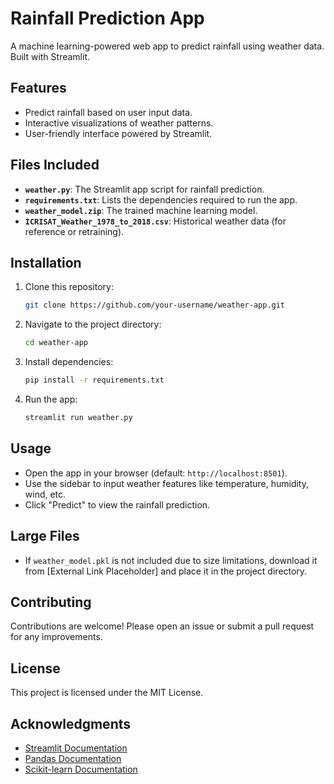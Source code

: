 # Rainfall Prediction App

A machine learning-powered web app to predict rainfall using weather data. Built with Streamlit.

## Features
- Predict rainfall based on user input data.
- Interactive visualizations of weather patterns.
- User-friendly interface powered by Streamlit.

## Files Included
- **`weather.py`**: The Streamlit app script for rainfall prediction.
- **`requirements.txt`**: Lists the dependencies required to run the app.
- **`weather_model.zip`**: The trained machine learning model.
- **`ICRISAT_Weather_1978_to_2018.csv`**: Historical weather data (for reference or retraining).

## Installation
1. Clone this repository:
   ```bash
   git clone https://github.com/your-username/weather-app.git
   ```
2. Navigate to the project directory:
   ```bash
   cd weather-app
   ```
3. Install dependencies:
   ```bash
   pip install -r requirements.txt
   ```
4. Run the app:
   ```bash
   streamlit run weather.py
   ```

## Usage
- Open the app in your browser (default: `http://localhost:8501`).
- Use the sidebar to input weather features like temperature, humidity, wind, etc.
- Click "Predict" to view the rainfall prediction.

## Large Files
- If `weather_model.pkl` is not included due to size limitations, download it from [External Link Placeholder] and place it in the project directory.

## Contributing
Contributions are welcome! Please open an issue or submit a pull request for any improvements.

## License
This project is licensed under the MIT License.

## Acknowledgments
- [Streamlit Documentation](https://docs.streamlit.io/)
- [Pandas Documentation](https://pandas.pydata.org/docs/)
- [Scikit-learn Documentation](https://scikit-learn.org/stable/)

